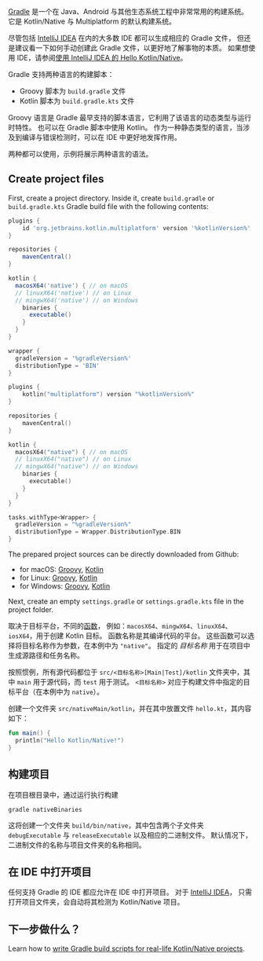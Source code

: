[//]: # (title: Get started with Kotlin/Native using Gradle)

[Gradle](https://gradle.org) 是一个在 Java、Android 与其他生态系统工程中非常常用的构建系统。
它是 Kotlin/Native 与 Multiplatform 的默认构建系统。

尽管包括 [IntelliJ IDEA](https://www.jetbrains.com/idea) 在内的大多数 IDE 都可以生成相应的 Gradle 文件， 
但还是建议看一下如何手动创建此 Gradle 文件，以更好地了解事物的本质。 
如果想使用 IDE，请参阅[使用 IntelliJ IDEA 的 Hello Kotlin/Native](native-get-started.md)。 

Gradle 支持两种语言的构建脚本：

- Groovy 脚本为 `build.gradle` 文件
- Kotlin 脚本为 `build.gradle.kts` 文件

Groovy 语言是 Gradle 最早支持的脚本语言，它利用了该语言的动态类型与运行时特性。
也可以在 Gradle 脚本中使用 Kotlin。
作为一种静态类型的语言，当涉及到编译与错误检测时，可以在 IDE 中更好地发挥作用。

两种都可以使用，示例将展示两种语言的语法。

## Create project files 

First, create a project directory. Inside it, create `build.gradle` or `build.gradle.kts` 
Gradle build file with the following contents:

<tabs>

```groovy
plugins {
    id 'org.jetbrains.kotlin.multiplatform' version '%kotlinVersion%'
}

repositories {
    mavenCentral()
}

kotlin {
  macosX64('native') { // on macOS
  // linuxX64('native') // on Linux
  // mingwX64('native') // on Windows
    binaries {
      executable()
    }
  }
}

wrapper {
  gradleVersion = '%gradleVersion%'
  distributionType = 'BIN'
}
```

```kotlin
plugins {
    kotlin("multiplatform") version "%kotlinVersion%"
}

repositories {
    mavenCentral()
}

kotlin {
  macosX64("native") { // on macOS
  // linuxX64("native") // on Linux
  // mingwX64("native") // on Windows
    binaries {
      executable()
    }
  }
}

tasks.withType<Wrapper> {
  gradleVersion = "%gradleVersion%"
  distributionType = Wrapper.DistributionType.BIN
}
```

</tabs>

The prepared project sources can be directly downloaded from Github:

* for macOS: [Groovy](https://github.com/kotlin/web-site-samples/archive/mpp-kn-app-groovy-macos.zip), [Kotlin](https://github.com/kotlin/web-site-samples/archive/mpp-kn-app-kotlin-macos.zip)
* for Linux: [Groovy](https://github.com/kotlin/web-site-samples/archive/mpp-kn-app-groovy-linux.zip), [Kotlin](https://github.com/kotlin/web-site-samples/archive/mpp-kn-app-kotlin-linux.zip)
* for Windows: [Groovy](https://github.com/kotlin/web-site-samples/archive/mpp-kn-app-groovy-windows.zip), [Kotlin](https://github.com/kotlin/web-site-samples/archive/mpp-kn-app-kotlin-windows.zip)

Next, create an empty `settings.gradle` or `settings.gradle.kts` file in the project folder.

取决于目标平台，不同的[函数](mpp-supported-platforms.md)，
例如：`macosX64`、`mingwX64`、`linuxX64`、`iosX64`，用于创建 Kotlin 目标。
函数名称是其编译代码的平台。
这些函数可以选择将目标名称作为参数，在本例中为 `"native"`。
指定的 _目标名称_ 用于在项目中生成源路径和任务名称。

按照惯例，所有源代码都位于 `src/<目标名称>[Main|Test]/kotlin` 文件夹中，其中 `main` 用于源代码，而 `test` 用于测试。
`<目标名称>` 对应于构建文件中指定的目标平台（在本例中为 `native`）。

创建一个文件夹 `src/nativeMain/kotlin`，并在其中放置文件 `hello.kt`，其内容如下：

```kotlin
fun main() {
  println("Hello Kotlin/Native!")
}
```

## 构建项目

在项目根目录中，通过运行执行构建

`gradle nativeBinaries`

这将创建一个文件夹 `build/bin/native`，其中包含两个子文件夹 `debugExecutable` 与 `releaseExecutable` 以及相应的二进制文件。
默认情况下，二进制文件的名称与项目文件夹的名称相同。

## 在 IDE 中打开项目

任何支持 Gradle 的 IDE 都应允许在 IDE 中打开项目。 对于 [IntelliJ IDEA](https://www.jetbrains.com/idea)，
只需打开项目文件夹，会自动将其检测为 Kotlin/Native 项目。

## 下一步做什么？

Learn how to [write Gradle build scripts for real-life Kotlin/Native projects](mpp-dsl-reference.md).

